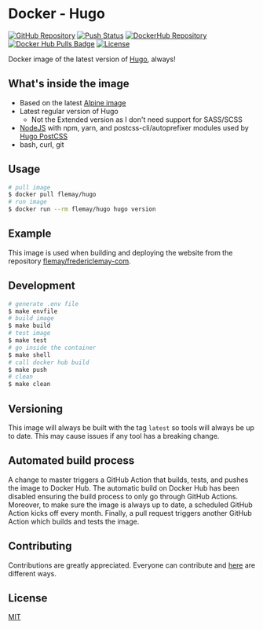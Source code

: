 # Docker - Hugo

[![GitHub Repository][linkGitHubProjectRepositoryBadge]][linkGitHubProjectRepository]
[![Push Status][linkGitHubActionsProjectBadge]][linkGitHubActionsProject]
[![DockerHub Repository][linkDockerHubProjectBadge]][linkDockerHubProject]
[![Docker Hub Pulls Badge][LinkDockerHubProjectPullsBadge]][linkDockerHubProject]
[![License][linkLicenseBadge]][linkLicense]

Docker image of the latest version of [Hugo][linkHugo], always!

## What's inside the image

- Based on the latest [Alpine image][linkAlpine]
- Latest regular version of Hugo
  - Not the Extended version as I don't need support for SASS/SCSS
- [NodeJS][linkNodeJS] with npm, yarn, and postcss-cli/autoprefixer modules used by [Hugo PostCSS][linkHugoPostCSS]
- bash, curl, git

## Usage

```bash
# pull image
$ docker pull flemay/hugo
# run image
$ docker run --rm flemay/hugo hugo version
```

## Example

This image is used when building and deploying the website from the repository [flemay/fredericlemay-com][linkFredericLemayRepo].

## Development

```bash
# generate .env file
$ make envfile
# build image
$ make build
# test image
$ make test
# go inside the container
$ make shell
# call docker hub build
$ make push
# clean
$ make clean
```

## Versioning

This image will always be built with the tag `latest` so tools will always be up to date. This may cause issues if any tool has a breaking change.

## Automated build process

A change to master triggers a GitHub Action that builds, tests, and pushes the image to Docker Hub. The automatic build on Docker Hub has been disabled ensuring the build process to only go through GitHub Actions. Moreover, to make sure the image is always up to date, a scheduled GitHub Action kicks off every month. Finally, a pull request triggers another GitHub Action which builds and tests the image.

## Contributing

Contributions are greatly appreciated. Everyone can contribute and [here][linkContributing] are different ways.

## License

[MIT][linkLicense]


[linkFredericLemayRepo]: https://github.com/flemay/fredericlemay-com
[linkContributing]: https://github.com/flemay/docker-images/blob/master/CONTRIBUTING.md
[linkLicenseBadge]: https://img.shields.io/dub/l/vibe-d.svg
[linkLicense]: https://github.com/flemay/docker-images/blob/master/LICENSE

[linkGitHubProjectRepositoryBadge]: https://img.shields.io/badge/repository-github-black.svg
[linkGitHubProjectRepository]: https://github.com/flemay/docker-images/tree/master/docker-hugo
[linkGitHubActionsProjectBadge]: https://github.com/flemay/docker-images/workflows/Push-Hugo/badge.svg
[linkGitHubActionsProject]: https://github.com/flemay/docker-images/actions

[linkDockerHubProjectBadge]: https://img.shields.io/badge/repository-dockerhub-blue.svg
[linkDockerHubProject]: https://hub.docker.com/r/flemay/hugo
[LinkDockerHubProjectPullsBadge]: https://img.shields.io/docker/pulls/flemay/hugo

[linkHugo]: https://gohugo.io/
[linkNodeJS]: https://nodejs.org/
[linkPostcssCLI]: https://www.npmjs.com/package/postcss-cli
[linkDockerRegistry]: https://hub.docker.com/r/flemay/hugo
[linkAlpine]: https://hub.docker.com/_/alpine/
[linkHugoPostCSS]: https://gohugo.io/hugo-pipes/postcss/